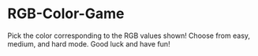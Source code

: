 # RGB-Color-Game
Pick the color corresponding to the RGB values shown! Choose from easy, medium, and hard mode. Good luck and have fun!
